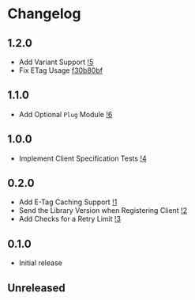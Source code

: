 # Changelog

## 1.2.0
* Add Variant Support [!5](https://gitlab.com/afontaine/unleash_ex/merge_requests/5)
* Fix ETag Usage [f30b80bf](https://gitlab.com/afontaine/unleash_ex/commit/f30b80bf931f56f5de908ca738977c2e540155e4)

## 1.1.0
* Add Optional `Plug` Module [!6](https://gitlab.com/afontaine/unleash_ex/merge_requests/6)

## 1.0.0
* Implement Client Specification Tests [!4](https://gitlab.com/afontaine/unleash_ex/merge_requests/4)

## 0.2.0

* Add E-Tag Caching Support [!1](https://gitlab.com/afontaine/unleash_ex/merge_requests/1)
* Send the Library Version when Registering Client [!2](https://gitlab.com/afontaine/unleash_ex/merge_requests/2)
* Add Checks for a Retry Limit [!3](https://gitlab.com/afontaine/unleash_ex/merge_requests/3)

## 0.1.0

* Initial release

## Unreleased
